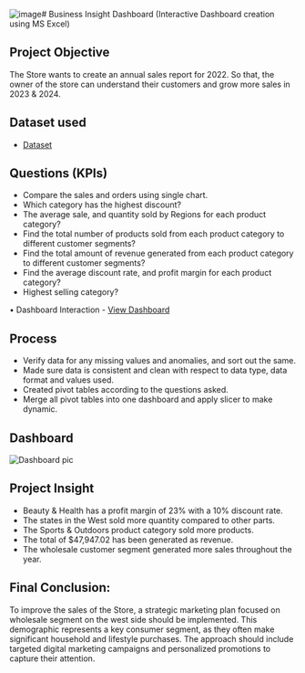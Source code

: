 ![image](https://github.com/user-attachments/assets/330e2531-bcc9-4aaf-8a5c-33b73190938c)# Business Insight Dashboard (Interactive Dashboard creation using MS Excel)
## Project Objective
The Store wants to create an annual sales report for 2022. So that, the owner of the store can understand their customers and grow more sales in 2023 & 2024.

## Dataset used
- <a href="https://github.com/Karthickr28/Data-Analysis-Dashboard/blob/main/Sales_dashboard.xlsx">Dataset</a>

## Questions (KPIs)
- Compare the sales and orders using single chart.
- Which category has the highest discount?
- The average sale, and quantity sold by Regions for each product category?
- Find the total number of products sold from each product category to different customer segments?
- Find the total amount of revenue generated from each product category to different customer segments?
- Find the average discount rate, and profit margin for each product category?
- Highest selling category?

•	Dashboard Interaction - <a href ="https://github.com/Karthickr28/Data-Analysis-Dashboard/blob/main/Dashboard%20pic.PNG">View Dashboard</a>

## Process
-	Verify data for any missing values and anomalies, and sort out the same.
-	Made sure data is consistent and clean with respect to data type, data format and values used.
-	Created pivot tables according to the questions asked.
-	Merge all pivot tables into one dashboard and apply slicer to make dynamic.

## Dashboard
![Dashboard pic](https://github.com/user-attachments/assets/9e03fb97-d928-4d0c-996a-b3961592d524)

## Project Insight
- Beauty & Health has a profit margin of 23% with a 10% discount rate.
- The states in the West sold more quantity compared to other parts.
- The Sports & Outdoors product category sold more products.
- The total of $47,947.02 has been generated as revenue.
- The wholesale customer segment generated more sales throughout the year.

## Final Conclusion:
To improve the sales of the Store, a strategic marketing plan focused on wholesale segment on the west side should be implemented. This demographic represents a key consumer segment, as they often make significant household and lifestyle purchases. The approach should include targeted digital marketing campaigns and personalized promotions to capture their attention.

